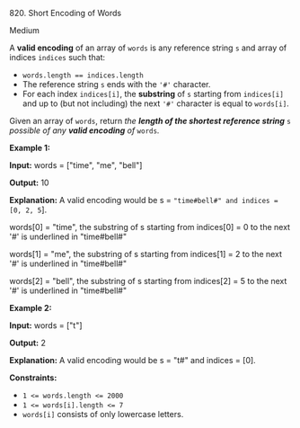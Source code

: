 ﻿820\. Short Encoding of Words

Medium

A **valid encoding** of an array of `words` is any reference string `s` and array of indices `indices` such that:

*   `words.length == indices.length`
*   The reference string `s` ends with the `'#'` character.
*   For each index `indices[i]`, the **substring** of `s` starting from `indices[i]` and up to (but not including) the next `'#'` character is equal to `words[i]`.

Given an array of `words`, return _the **length of the shortest reference string**_ `s` _possible of any **valid encoding** of_ `words`_._

**Example 1:**

**Input:** words = ["time", "me", "bell"]

**Output:** 10

**Explanation:** A valid encoding would be s = `"time#bell#" and indices = [0, 2, 5`]. 

words[0] = "time", the substring of s starting from indices[0] = 0 to the next '#' is underlined in "time#bell#" 

words[1] = "me", the substring of s starting from indices[1] = 2 to the next '#' is underlined in "time#bell#" 

words[2] = "bell", the substring of s starting from indices[2] = 5 to the next '#' is underlined in "time#bell#"

**Example 2:**

**Input:** words = ["t"]

**Output:** 2

**Explanation:** A valid encoding would be s = "t#" and indices = [0].

**Constraints:**

*   `1 <= words.length <= 2000`
*   `1 <= words[i].length <= 7`
*   `words[i]` consists of only lowercase letters.
